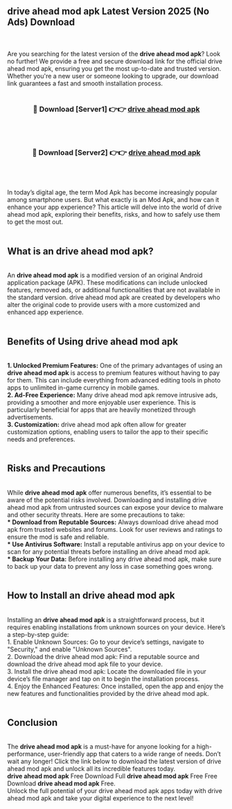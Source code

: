 ## drive ahead mod apk Latest Version 2025 (No Ads) Download
<br><br>
Are you searching for the latest version of the <strong>drive ahead mod apk</strong>? Look no further! We provide a free and secure download link for the official drive ahead mod apk, ensuring you get the most up-to-date and trusted version. Whether you're a new user or someone looking to upgrade, our download link guarantees a fast and smooth installation process.
<br>
<br>
<div align="center">
<h3>🔴 Download [Server1] 👉👉 <a href="https://modyolo.store/drive_ahead_mod_apk">drive ahead mod apk</a></h3><br>
<br>
<h3>🔴 Download [Server2] 👉👉 <a href="https://modyolo.store/drive_ahead_mod_apk">drive ahead mod apk</a></h3><br>
</div>
<br>
<br>
In today’s digital age, the term Mod Apk has become increasingly popular among smartphone users. But what exactly is an Mod Apk, and how can it enhance your app experience? This article will delve into the world of drive ahead mod apk, exploring their benefits, risks, and how to safely use them to get the most out.
<br>
<br>
<h2>What is an drive ahead mod apk?</h2>
<br>
An <strong>drive ahead mod apk</strong> is a modified version of an original Android application package (APK). These modifications can include unlocked features, removed ads, or additional functionalities that are not available in the standard version. drive ahead mod apk are created by developers who alter the original code to provide users with a more customized and enhanced app experience.
<br>
<br>
<h2>Benefits of Using drive ahead mod apk</h2>
<br>
<strong> 1. Unlocked Premium Features:</strong> One of the primary advantages of using an <strong>drive ahead mod apk</strong> is access to premium features without having to pay for them. This can include everything from advanced editing tools in photo apps to unlimited in-game currency in mobile games.
<br>
<strong> 2. Ad-Free Experience:</strong> Many drive ahead mod apk remove intrusive ads, providing a smoother and more enjoyable user experience. This is particularly beneficial for apps that are heavily monetized through advertisements.
<br>
<strong> 3. Customization:</strong> drive ahead mod apk often allow for greater customization options, enabling users to tailor the app to their specific needs and preferences.
<br>
<br>
<h2>Risks and Precautions</h2>
<br>
While <strong>drive ahead mod apk</strong> offer numerous benefits, it’s essential to be aware of the potential risks involved. Downloading and installing drive ahead mod apk from untrusted sources can expose your device to malware and other security threats. Here are some precautions to take:
<br>
<strong> * Download from Reputable Sources:</strong> Always download drive ahead mod apk from trusted websites and forums. Look for user reviews and ratings to ensure the mod is safe and reliable.
<br>
<strong> * Use Antivirus Software:</strong> Install a reputable antivirus app on your device to scan for any potential threats before installing an drive ahead mod apk.
<br>
<strong> * Backup Your Data:</strong> Before installing any drive ahead mod apk, make sure to back up your data to prevent any loss in case something goes wrong.
<br>
<br>
<h2>How to Install an drive ahead mod apk</h2>
<br>
Installing an <strong>drive ahead mod apk</strong> is a straightforward process, but it requires enabling installations from unknown sources on your device. Here’s a step-by-step guide:
<br>
 1. Enable Unknown Sources: Go to your device’s settings, navigate to "Security," and enable "Unknown Sources".
<br>
 2. Download the drive ahead mod apk: Find a reputable source and download the drive ahead mod apk file to your device.
<br>
 3. Install the drive ahead mod apk: Locate the downloaded file in your device’s file manager and tap on it to begin the installation process.
<br>
 4. Enjoy the Enhanced Features: Once installed, open the app and enjoy the new features and functionalities provided by the drive ahead mod apk.
<br>
<br>
<h2><strong>Conclusion</strong></h2>
<br>
The <strong>drive ahead mod apk</strong> is a must-have for anyone looking for a high-performance, user-friendly app that caters to a wide range of needs. Don’t wait any longer! Click the link below to download the latest version of drive ahead mod apk and unlock all its incredible features today.
<br>
<strong>drive ahead mod apk</strong> Free Download Full <strong>drive ahead mod apk</strong> Free Free Download <strong>drive ahead mod apk</strong> Free.
<br>
Unlock the full potential of your drive ahead mod apk apps today with drive ahead mod apk and take your digital experience to the next level!

